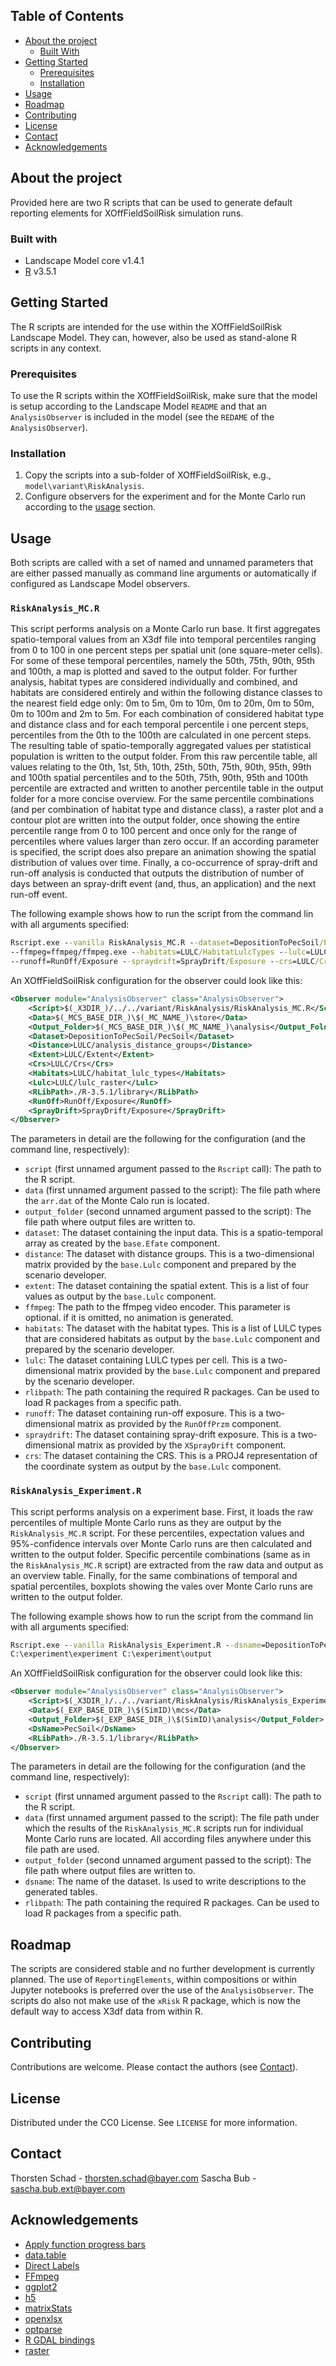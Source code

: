 ## Table of Contents
* [About the project](#about-the-project)
  * [Built With](#built-with)
* [Getting Started](#getting-started)
  * [Prerequisites](#prerequisites)
  * [Installation](#installation)
* [Usage](#usage)
* [Roadmap](#roadmap)
* [Contributing](#contributing)
* [License](#license)
* [Contact](#contact)
* [Acknowledgements](#acknowledgements)


## About the project
Provided here are two R scripts that can be used to generate default reporting elements for XOffFieldSoilRisk simulation
runs.

### Built with
* Landscape Model core v1.4.1
* [R](https://cran.r-project.org) v3.5.1


## Getting Started
The R scripts are intended for the use within the XOffFieldSoilRisk Landscape Model. They can, however, also be used as
stand-alone R scripts in any context.

### Prerequisites
To use the R scripts within the XOffFieldSoilRisk, make sure that the model is setup according to the Landscape Model
`README` and that an `AnalysisObserver` is included in the model (see the `REDAME` of the `AnalysisObserver`).

### Installation
1. Copy the scripts into a sub-folder of XOffFieldSoilRisk, e.g., `model\variant\RiskAnalysis`.
2. Configure observers for the experiment and for the Monte Carlo run according to the [usage](#usage) section.


## Usage
Both scripts are called with a set of named and unnamed parameters that are either passed manually as command line 
arguments or automatically if configured as Landscape Model observers.

### `RiskAnalysis_MC.R`
This script performs analysis on a Monte Carlo run base. It first aggregates spatio-temporal values from an X3df file
into temporal percentiles ranging from 0 to 100 in one percent steps per spatial unit (one square-meter cells). For 
some of these temporal percentiles, namely the 50th, 75th, 90th, 95th and 100th, a map is plotted and saved to the
output folder. For further analysis, habitat types are considered individually and combined, and habitats are considered
entirely and within the following distance classes to the nearest field edge only: 0m to 5m, 0m to 10m, 0m to 20m, 0m to
50m, 0m to 100m and 2m to 5m. For each combination of considered habitat type and distance class and for each temporal
percentile i one percent steps, percentiles from the 0th to the 100th are calculated in one percent steps. The resulting
table of spatio-temporally aggregated values per statistical population is written to the output folder. From this raw
percentile table, all values relating to the 0th, 1st, 5th, 10th, 25th, 50th, 75th, 90th, 95th, 99th and 100th spatial
percentiles and to the 50th, 75th, 90th, 95th and 100th percentile are extracted and written to another percentile
table in the output folder for a more concise overview. For the same percentile combinations (and per combination of
habitat type and distance class), a raster plot and a contour plot are written into the output folder, once showing the
entire percentile range from 0 to 100 percent and once only for the range of percentiles where values larger than zero
occur. If an according parameter is specified, the script does also prepare an animation showing the spatial 
distribution of values over time. Finally, a co-occurrence of spray-drift and run-off analysis is conducted that outputs 
the distribution of number of days between an spray-drift event (and, thus, an application) and the next run-off event.

The following example shows how to run the script from the command lin with all arguments specified:
```cmd
Rscript.exe --vanilla RiskAnalysis_MC.R --dataset=DepositionToPecSoil/PecSoil --extent=LULC/Extent 
--ffmpeg=ffmpeg/ffmpeg.exe --habitats=LULC/HabitatLulcTypes --lulc=LULC/LulcRaster --rlibpath=./R-3.5.1/library
--runoff=RunOff/Exposure --spraydrift=SprayDrift/Exposure --crs=LULC/Crs C:\experiment\mc\store C:\experiment\mc\output
```

An XOffFieldSoilRisk configuration for the observer could look like this:
```xml
<Observer module="AnalysisObserver" class="AnalysisObserver">
    <Script>$(_X3DIR_)/../../variant/RiskAnalysis/RiskAnalysis_MC.R</Script>
    <Data>$(_MCS_BASE_DIR_)\$(_MC_NAME_)\store</Data>
    <Output_Folder>$(_MCS_BASE_DIR_)\$(_MC_NAME_)\analysis</Output_Folder>
    <Dataset>DepositionToPecSoil/PecSoil</Dataset>
    <Distance>LULC/analysis_distance_groups</Distance>
    <Extent>LULC/Extent</Extent>
    <Crs>LULC/Crs</Crs>
    <Habitats>LULC/habitat_lulc_types</Habitats>
    <Lulc>LULC/lulc_raster</Lulc>
    <RLibPath>./R-3.5.1/library</RLibPath>
    <RunOff>RunOff/Exposure</RunOff>
    <SprayDrift>SprayDrift/Exposure</SprayDrift>
</Observer>
```
The parameters in detail are the following for the configuration (and the command line, respectively):
* `script` (first unnamed argument passed to the `Rscript` call): The path to the R script.
* `data` (first unnamed argument passed to the script): The file path where the `arr.dat` of the Monte Calo run is 
  located.
* `output_folder` (second unnamed argument passed to the script): The file path where output files are written to.
* `dataset`: The dataset containing the input data. This is a spatio-temporal array as created by the `base.Efate`
   component.
* `distance`: The dataset with distance groups. This is a two-dimensional matrix provided by the `base.Lulc` component
  and prepared by the scenario developer.
* `extent`: The dataset containing the spatial extent. This is a list of four values as output by the `base.Lulc` 
  component.
* `ffmpeg`: The path to the ffmpeg video encoder. This parameter is optional. if it is omitted, no animation is 
   generated.
* `habitats`: The dataset with the habitat types. This is a list of LULC types that are considered habitats as output by 
  the `base.Lulc` component and prepared by the scenario developer.
* `lulc`: The dataset containing LULC types per cell. This is a two-dimensional matrix provided by the `base.Lulc` 
  component and prepared by the scenario developer.
* `rlibpath`: The path containing the required R packages. Can be used to load R packages from a specific path.
* `runoff`: The dataset containing run-off exposure. This is a two-dimensional matrix as provided by the `RunOffPrzm` 
  component.
* `spraydrift`: The dataset containing spray-drift exposure. This is a two-dimensional matrix as provided by the 
  `XSprayDrift` component.
* `crs`: The dataset containing the CRS. This is a PROJ4 representation of the coordinate system as output by the 
  `base.Lulc` component.

### `RiskAnalysis_Experiment.R`
This script performs analysis on a experiment base. First, it loads the raw percentiles of multiple Monte Carlo runs as
they are output by the `RiskAnalysis_MC.R` script. For these percentiles, expectation values and 95%-confidence 
intervals over Monte Carlo runs are then calculated and written to the output folder. Specific percentile combinations 
(same as in the `RiskAnalysis_MC.R` script) are extracted from the raw data and output as an overview table. Finally,
for the same combinations of temporal and spatial percentiles, boxplots showing the vales over Monte Carlo runs are
written to the output folder.

The following example shows how to run the script from the command lin with all arguments specified:
```cmd
Rscript.exe --vanilla RiskAnalysis_Experiment.R --dsname=DepositionToPecSoil/PecSoil --rlibpath=./R-3.5.1/library
C:\experiment\experiment C:\experiment\output
```

An XOffFieldSoilRisk configuration for the observer could look like this:
```xml
<Observer module="AnalysisObserver" class="AnalysisObserver">
    <Script>$(_X3DIR_)/../../variant/RiskAnalysis/RiskAnalysis_Experiment.R</Script>
    <Data>$(_EXP_BASE_DIR_)\$(SimID)\mcs</Data>
    <Output_Folder>$(_EXP_BASE_DIR_)\$(SimID)\analysis</Output_Folder>
    <DsName>PecSoil</DsName>
    <RLibPath>./R-3.5.1/library</RLibPath>
</Observer>
```
The parameters in detail are the following for the configuration (and the command line, respectively):
* `script` (first unnamed argument passed to the `Rscript` call): The path to the R script.
* `data` (first unnamed argument passed to the script): The file path under which the results of the `RiskAnalysis_MC.R`
  scripts run for individual Monte Carlo runs are located. All according files anywhere under this file path are used. 
* `output_folder` (second unnamed argument passed to the script): The file path where output files are written to.
* `dsname`: The name of the dataset. Is used to write descriptions to the generated tables.
* `rlibpath`: The path containing the required R packages. Can be used to load R packages from a specific path.


## Roadmap
The scripts are considered stable and no further development is currently planned. The use of `ReportingElements`, 
within compositions or within Jupyter notebooks is preferred over the use of the `AnalysisObserver`. The scripts do
also not make use of the `xRisk` R package, which is now the default way to access X3df data from within R.


## Contributing
Contributions are welcome. Please contact the authors (see [Contact](#contact)).


## License
Distributed under the CC0 License. See `LICENSE` for more information.


## Contact
Thorsten Schad - thorsten.schad@bayer.com
Sascha Bub - sascha.bub.ext@bayer.com


## Acknowledgements
* [Apply function progress bars](https://cran.r-project.org/web/packages/pbapply)
* [data.table](https://cran.r-project.org/web/packages/data.table)
* [Direct Labels](https://cran.r-project.org/web/packages/directlabels)
* [FFmpeg](https://ffmpeg.org)
* [ggplot2](https://cran.r-project.org/web/packages/ggplot2)
* [h5](https://cran.r-project.org/web/packages/h5)
* [matrixStats](https://cran.r-project.org/web/packages/matrxistats)
* [openxlsx](https://cran.r-project.org/web/packages/openxlsx)
* [optparse](https://cran.r-project.org/web/packages/optparse)
* [R GDAL bindings](https://cran.r-project.org/web/packages/rgdal)
* [raster](https://cran.r-project.org/web/packages/raster)
